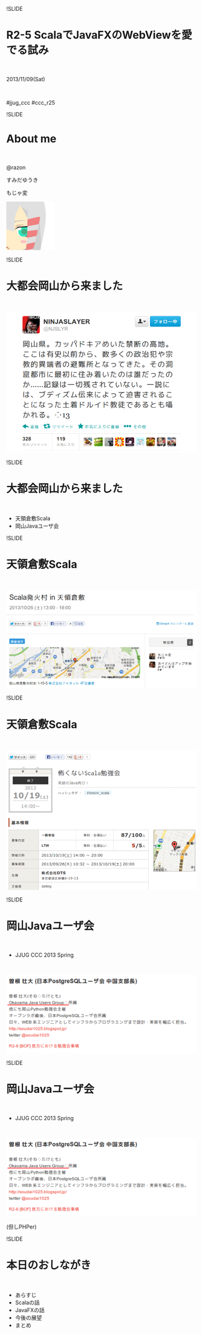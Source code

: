 !SLIDE

# <div class="red">R2-5 ScalaでJavaFXのWebViewを愛でる試み</div>

<br/>

2013/11/09(Sat)

<br/>

#jjug\_ccc #ccc_r25

<!--
最初にScalaとJavaFXのレベル感を確認しておきたい
マサカリ歓迎
間違ってるところとかより良い解決方法があったら教えてください
皆さんの声援がこのセッションの完成度をあげます
-->

!SLIDE

# <div class="red">About me</div>

<br/>

@razon

すみだゆうき

もじゃ変

![pic](img/01.png "twitter") 

<!--
すみだと申します。
なぎせさんのパチモノ感満載ですが特に関係はありません。
もじゃもじゃした変態なのでもじゃ変とか呼ばれています。
Twitter垢をﾋｮﾛｰしても非技術的な発言とエアリプライの嵐なのであまりｵﾇﾇﾒできません。
-->

!SLIDE

# <div class="red">大都会岡山から来ました</div>

<br/>

![pic](img/02.png "njslyr") 

<!--
ニンジャ修道会の聖地、岡山県から来ました
わからない人はニンジャスレイヤーを全巻購入してください。
書籍版ではまだニンジャ修道会は出てきません。
-->

!SLIDE

# <div class="red">大都会岡山から来ました</div>

<br/>

* 天領倉敷Scala
* 岡山Javaユーザ会

<!--
今回はふたつの勉強会の所属として来たので、軽く紹介を
-->

!SLIDE

# <div class="red">天領倉敷Scala</div>

<br/>

![pic](img/03.png "tkscala")

<!-- 
天領倉敷Scalaは岡山県倉敷市を拠点とする小さなScala勉強会
3年くらいやってます
だいたいこんな開催規模です
これは極端ですが、まあ5人くらいの規模
 -->

!SLIDE

# <div class="red">天領倉敷Scala</div>

<br/>

![pic](img/04.png "kwkni_scala")

<!-- 
東京の勉強会だとこんなもんです
うらやましい。
 -->

!SLIDE

# <div class="red">岡山Javaユーザ会</div>

<br/>

* JJUG CCC 2013 Spring

<br/>

![pic](img/05.png "2013spting")

<!-- 
実は、岡山Javaユーザ会に所属している人間が春のJJUG CCCで登壇しています
地方における勉強会事情
 -->

!SLIDE

# <div class="red">岡山Javaユーザ会</div>

<br/>

* JJUG CCC 2013 Spring

<br/>

![pic](img/05.png "2013spring")

(但しPHPer)

<!-- 
が、こいつはPHPerです
別に殺さなくてもいいです
代表も転職したせいで最近Railsしか触ってないとか、
他のメンバーも東京にドナドナされたりとか緑色のアンチクショウでお馴染みの
携帯端末のJavaやってるぜとかそんなんなので、割と僕が最後の砦です。
-->

!SLIDE

# <div class="red">本日のおしながき</div>

<br/>

* あらすじ
* Scalaの話
* JavaFXの話
* 今後の展望
* まとめ

<!-- 
・今回話すことですが、
・お題を決めたきっかけ
・Scala側でのポイント
・JavaFX側でのポイント
(時間があればやる)
そして、今回話すテーマはこのプレゼンテーションツールのことなのですが、
その今後の展望をお話しようと思います。
因みに、ScalaにせよJavaFXにせよそんなに突っ込んだ(難しい)話はしません。
ちょっと触ったくらいのレベルで問題ないと思います。
-->

